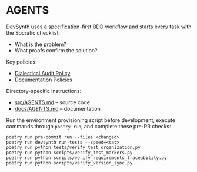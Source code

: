 # AGENTS

DevSynth uses a specification-first BDD workflow and starts every task with the Socratic checklist:

- What is the problem?
- What proofs confirm the solution?

Key policies:
- [Dialectical Audit Policy](docs/policies/dialectical_audit.md)
- [Documentation Policies](docs/policies/documentation_policies.md)

Directory-specific instructions:
- [src/AGENTS.md](src/AGENTS.md) – source code
- [docs/AGENTS.md](docs/AGENTS.md) – documentation

Run the environment provisioning script before development, execute commands through `poetry run`, and complete these pre-PR checks:

```
poetry run pre-commit run --files <changed>
poetry run devsynth run-tests --speed=<cat>
poetry run python tests/verify_test_organization.py
poetry run python scripts/verify_test_markers.py
poetry run python scripts/verify_requirements_traceability.py
poetry run python scripts/verify_version_sync.py
```

